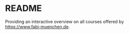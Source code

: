 # README

Providing an interactive overview on all courses offered by https://www.fabi-muenchen.de.
